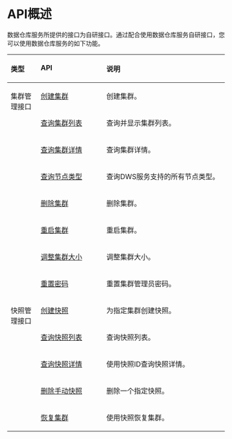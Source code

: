 # API概述<a name="dws_02_0034"></a>

数据仓库服务所提供的接口为自研接口。通过配合使用数据仓库服务自研接口，您可以使用数据仓库服务的如下功能。

<a name="tbc910ba655cb4e0288a2a02dc2e6437b"></a>
<table><thead align="left"><tr id="rdf895e17b0e747fdb354172cb7e35d75"><th class="cellrowborder" valign="top" width="13.780000000000001%" id="mcps1.1.4.1.1"><p id="p51621169582"><a name="p51621169582"></a><a name="p51621169582"></a>类型</p>
</th>
<th class="cellrowborder" valign="top" width="30.220000000000002%" id="mcps1.1.4.1.2"><p id="a34ff4a6bbc9346df9667604ea7b78321"><a name="a34ff4a6bbc9346df9667604ea7b78321"></a><a name="a34ff4a6bbc9346df9667604ea7b78321"></a>API</p>
</th>
<th class="cellrowborder" valign="top" width="56.00000000000001%" id="mcps1.1.4.1.3"><p id="a03bd9da91d314d9ab3e002f9e202de87"><a name="a03bd9da91d314d9ab3e002f9e202de87"></a><a name="a03bd9da91d314d9ab3e002f9e202de87"></a>说明</p>
</th>
</tr>
</thead>
<tbody><tr id="row82265475161"><td class="cellrowborder" rowspan="8" valign="top" width="13.780000000000001%" headers="mcps1.1.4.1.1 "><p id="p102268471163"><a name="p102268471163"></a><a name="p102268471163"></a>集群管理接口</p>
</td>
<td class="cellrowborder" valign="top" width="30.220000000000002%" headers="mcps1.1.4.1.2 "><p id="p83318405177"><a name="p83318405177"></a><a name="p83318405177"></a><a href="创建集群.md">创建集群</a></p>
</td>
<td class="cellrowborder" valign="top" width="56.00000000000001%" headers="mcps1.1.4.1.3 "><p id="p0334940131712"><a name="p0334940131712"></a><a name="p0334940131712"></a>创建集群。</p>
</td>
</tr>
<tr id="row186713217173"><td class="cellrowborder" valign="top" headers="mcps1.1.4.1.1 "><p id="p14343240131719"><a name="p14343240131719"></a><a name="p14343240131719"></a><a href="查询集群列表.md">查询集群列表</a></p>
</td>
<td class="cellrowborder" valign="top" headers="mcps1.1.4.1.2 "><p id="p1034614061711"><a name="p1034614061711"></a><a name="p1034614061711"></a>查询并显示集群列表。</p>
</td>
</tr>
<tr id="row14965191617174"><td class="cellrowborder" valign="top" headers="mcps1.1.4.1.1 "><p id="p23491140181715"><a name="p23491140181715"></a><a name="p23491140181715"></a><a href="查询集群详情.md">查询集群详情</a></p>
</td>
<td class="cellrowborder" valign="top" headers="mcps1.1.4.1.2 "><p id="p335304091718"><a name="p335304091718"></a><a name="p335304091718"></a>查询集群详情。</p>
</td>
</tr>
<tr id="row104951913141715"><td class="cellrowborder" valign="top" headers="mcps1.1.4.1.1 "><p id="p14355154016176"><a name="p14355154016176"></a><a name="p14355154016176"></a><a href="查询节点类型.md">查询节点类型</a></p>
</td>
<td class="cellrowborder" valign="top" headers="mcps1.1.4.1.2 "><p id="p835711401176"><a name="p835711401176"></a><a name="p835711401176"></a>查询DWS服务支持的所有节点类型。</p>
</td>
</tr>
<tr id="row198281595177"><td class="cellrowborder" valign="top" headers="mcps1.1.4.1.1 "><p id="p12359114051715"><a name="p12359114051715"></a><a name="p12359114051715"></a><a href="删除集群.md">删除集群</a></p>
</td>
<td class="cellrowborder" valign="top" headers="mcps1.1.4.1.2 "><p id="p93621940151710"><a name="p93621940151710"></a><a name="p93621940151710"></a>删除集群。</p>
</td>
</tr>
<tr id="row677512531718"><td class="cellrowborder" valign="top" headers="mcps1.1.4.1.1 "><p id="p531915015172"><a name="p531915015172"></a><a name="p531915015172"></a><a href="重启集群.md">重启集群</a></p>
</td>
<td class="cellrowborder" valign="top" headers="mcps1.1.4.1.2 "><p id="p19322125051714"><a name="p19322125051714"></a><a name="p19322125051714"></a>重启集群。</p>
</td>
</tr>
<tr id="row72301622176"><td class="cellrowborder" valign="top" headers="mcps1.1.4.1.1 "><p id="p6324350111717"><a name="p6324350111717"></a><a name="p6324350111717"></a><a href="调整集群大小.md">调整集群大小</a></p>
</td>
<td class="cellrowborder" valign="top" headers="mcps1.1.4.1.2 "><p id="p0326175012171"><a name="p0326175012171"></a><a name="p0326175012171"></a>调整集群大小。</p>
</td>
</tr>
<tr id="row1434413588164"><td class="cellrowborder" valign="top" headers="mcps1.1.4.1.1 "><p id="p133305506174"><a name="p133305506174"></a><a name="p133305506174"></a><a href="重置密码.md">重置密码</a></p>
</td>
<td class="cellrowborder" valign="top" headers="mcps1.1.4.1.2 "><p id="p9332350141718"><a name="p9332350141718"></a><a name="p9332350141718"></a>重置集群管理员密码。</p>
</td>
</tr>
<tr id="r0f5ee444f8bb4ae192fddea2ec070681"><td class="cellrowborder" rowspan="5" valign="top" width="13.780000000000001%" headers="mcps1.1.4.1.1 "><p id="p1416276115812"><a name="p1416276115812"></a><a name="p1416276115812"></a>快照管理接口</p>
</td>
<td class="cellrowborder" valign="top" width="30.220000000000002%" headers="mcps1.1.4.1.2 "><p id="p1162520492612"><a name="p1162520492612"></a><a name="p1162520492612"></a><a href="创建快照.md">创建快照</a></p>
</td>
<td class="cellrowborder" valign="top" width="56.00000000000001%" headers="mcps1.1.4.1.3 "><p id="p11795717145"><a name="p11795717145"></a><a name="p11795717145"></a>为指定集群创建快照。</p>
</td>
</tr>
<tr id="row1062594912611"><td class="cellrowborder" valign="top" headers="mcps1.1.4.1.1 "><p id="p261419395124"><a name="p261419395124"></a><a name="p261419395124"></a><a href="查询快照列表.md">查询快照列表</a></p>
</td>
<td class="cellrowborder" valign="top" headers="mcps1.1.4.1.2 "><p id="p166251249865"><a name="p166251249865"></a><a name="p166251249865"></a>查询快照列表。</p>
</td>
</tr>
<tr id="row1161483912128"><td class="cellrowborder" valign="top" headers="mcps1.1.4.1.1 "><p id="p20912153551214"><a name="p20912153551214"></a><a name="p20912153551214"></a><a href="查询快照详情.md">查询快照详情</a></p>
</td>
<td class="cellrowborder" valign="top" headers="mcps1.1.4.1.2 "><p id="p1261453911123"><a name="p1261453911123"></a><a name="p1261453911123"></a>使用快照ID查询快照详情。</p>
</td>
</tr>
<tr id="row10912123512121"><td class="cellrowborder" valign="top" headers="mcps1.1.4.1.1 "><p id="p1494103112124"><a name="p1494103112124"></a><a name="p1494103112124"></a><a href="删除手动快照.md">删除手动快照</a></p>
</td>
<td class="cellrowborder" valign="top" headers="mcps1.1.4.1.2 "><p id="p109138355127"><a name="p109138355127"></a><a name="p109138355127"></a>删除一个指定快照。</p>
</td>
</tr>
<tr id="row442514530275"><td class="cellrowborder" valign="top" headers="mcps1.1.4.1.1 "><p id="p144271353152713"><a name="p144271353152713"></a><a name="p144271353152713"></a><a href="恢复集群.md">恢复集群</a></p>
</td>
<td class="cellrowborder" valign="top" headers="mcps1.1.4.1.2 "><p id="p154275538272"><a name="p154275538272"></a><a name="p154275538272"></a>使用快照恢复集群。</p>
</td>
</tr>
</tbody>
</table>

